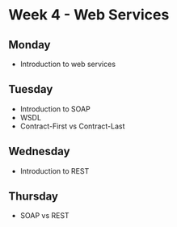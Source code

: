 # Week 4 - Web Services

## Monday

- Introduction to web services

## Tuesday

- Introduction to SOAP
- WSDL
- Contract-First vs Contract-Last

## Wednesday

- Introduction to REST

## Thursday

- SOAP vs REST

